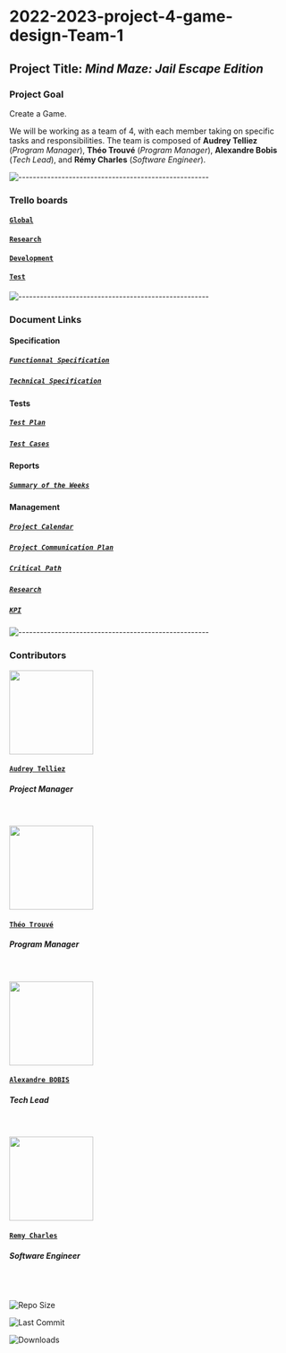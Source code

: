 # 2022-2023-project-4-game-design-Team-1

## Project Title: *Mind Maze: Jail Escape Edition*

### Project Goal

Create a Game.

We will be working as a team of 4, with each member taking on specific tasks and responsibilities. The team is composed of **Audrey Telliez** (*Program Manager*), **Théo Trouvé** (*Program Manager*), **Alexandre Bobis** (*Tech Lead*), and **Rémy Charles** (*Software Engineer*).

![-----------------------------------------------------](https://raw.githubusercontent.com/andreasbm/readme/master/assets/lines/rainbow.png)

### Trello boards

#### [**`Global`**](https://trello.com/b/q6FO5Kex/global)

#### [**`Research`**](https://trello.com/b/evdOMg0n/research)

#### [**`Development`**](https://trello.com/b/XsiKaZ26/dev-part)

#### [**`Test`**](https://trello.com/b/9EGVAgsh/qa-part)

![-----------------------------------------------------](https://raw.githubusercontent.com/andreasbm/readme/master/assets/lines/rainbow.png)

### Document Links

#### Specification

##### [`Functionnal Specification`](https://github.com/algosup/2022-2023-project-4-game-design-Team-1/blob/documents/Specifications/Functional_Specifications.md)

##### [`Technical Specification`](https://github.com/algosup/2022-2023-project-4-game-design-Team-1/blob/documents/Specifications/Technical_Specifications.md)

#### Tests

##### [`Test Plan`](https://github.com/algosup/2022-2023-project-4-game-design-Team-1/blob/documents/Tests/Test_plan.md)

##### [`Test Cases`](https://github.com/algosup/2022-2023-project-4-game-design-Team-1/blob/documents/Tests/test_case.md)

#### Reports

##### [`Summary of the Weeks`](https://github.com/algosup/2022-2023-project-4-game-design-Team-1/blob/documents/Management/Weekly_recap.md)

#### Management

##### [**`Project Calendar`**](https://github.com/algosup/2022-2023-project-4-game-design-Team-1/blob/documents/Management/Project_calendar.md)

##### [**`Project Communication Plan`**](https://github.com/algosup/2022-2023-project-4-game-design-Team-1/blob/documents/Management/communication_plan.md)

##### [**`Critical Path`**](https://github.com/algosup/2022-2023-project-4-game-design-Team-1/blob/documents/Management/Critical_path.md)

##### [**`Research`**](https://github.com/algosup/2022-2023-project-4-game-design-Team-1/blob/documents/Management/Research.md)

##### [**`KPI`**](https://github.com/algosup/2022-2023-project-4-game-design-Team-1/blob/documents/Management/KPI.md)

![-----------------------------------------------------](https://raw.githubusercontent.com/andreasbm/readme/master/assets/lines/rainbow.png)

### Contributors

<img src="https://avatars.githubusercontent.com/u/114394252?v=4" width="150">

#### [**`Audrey Telliez`**](https://github.com/audreytllz)

##### *Project Manager*

<br>
<br>

<img src="https://avatars.githubusercontent.com/u/71769486?v=4" width="150">

#### [**`Théo Trouvé`**](https://github.com/TheoTr)

##### *Program Manager*

<br>
<br>

<img src="https://avatars.githubusercontent.com/u/91249694?v=4" width="150">

#### [**`Alexandre BOBIS`**](https://github.com/AlexandreBobis)

##### *Tech Lead*

<br>
<br>

<img src="https://avatars.githubusercontent.com/u/100137905?v=4" width=150 >

#### [**`Remy Charles`**](https://github.com/RemyCHARLES)

##### *Software Engineer*

<br>
<br>

![Repo Size](https://img.shields.io/github/repo-size/algosup/2022-2023-project-4-game-design-Team-1)

![Last Commit](https://img.shields.io/github/last-commit/algosup/2022-2023-project-4-game-design-Team-1)

![Downloads](https://img.shields.io/github/downloads/algosup/2022-2023-project-4-game-design-Team-1/total)
